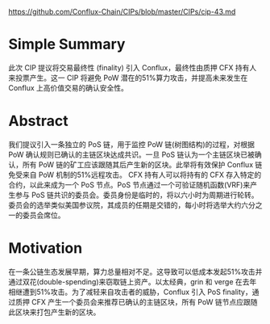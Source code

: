 https://github.com/Conflux-Chain/CIPs/blob/master/CIPs/cip-43.md
# Simple Summary
此次 CIP 提议将交易最终性 (finality) 引入 Conflux，最终性由质押 CFX 持有人来投票产生。这一 CIP 将避免 PoW 潜在的51%算力攻击，并提高未来发生在 Conflux 上高价值交易的确认安全性。
# Abstract
我们提议引入一条独立的 PoS 链，用于监控 PoW 链(树图结构)的过程，对根据 PoW 确认规则已确认的主链区块达成共识。一旦 PoS 链认为一个主链区块已被确认，所有 PoW 链的矿工应该跟随其后产生新的区块。此举将有效保护 Conflux 链免受来自 PoW 机制的51%远程攻击。
CFX 持有人可以将持有的 CFX 存入特定的合约，以此来成为一个 PoS 节点。PoS 节点通过一个可验证随机函数(VRF)来产生参与 PoS 链共识的委员会。委员身份是临时的，将以六小时为周期进行轮转。委员会的选举类似美国参议院，其成员的任期是交错的，每小时将选举大约六分之一的委员会席位。
# Motivation
在一条公链生态发展早期，算力总量相对不足。这导致可以低成本发起51%攻击并通过双花(double-spending)来窃取链上资产。以太经典，grin 和 verge 在去年相继遭到51%攻击。为了减轻来自攻击者的威胁，Conflux 引入 PoS finality，通过质押 CFX 产生一个委员会来推荐已确认的主链区块，所有 PoW 链节点应跟随此区块来打包产生新的区块。
